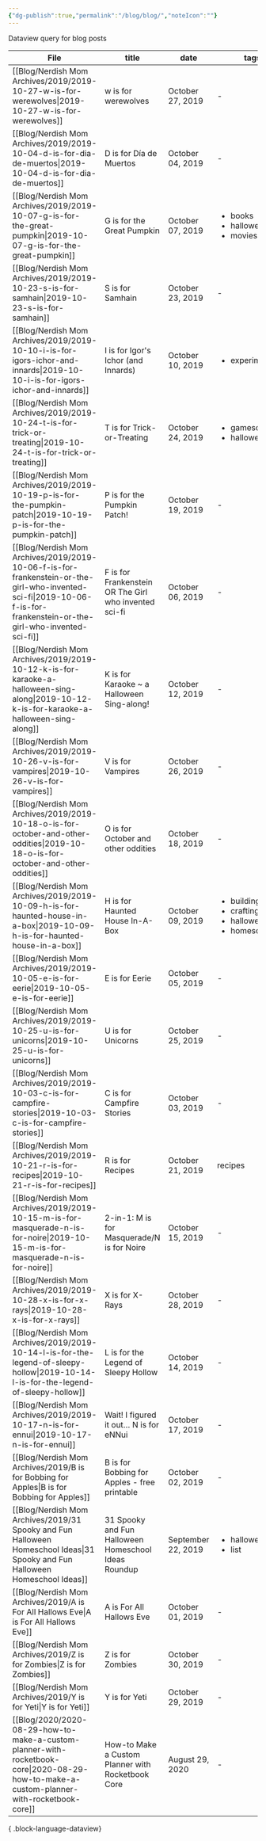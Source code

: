 ```yaml
---
{"dg-publish":true,"permalink":"/blog/blog/","noteIcon":""}
---
```


Dataview query for blog posts

| File                                                                                                                                                                     | title                                                 | date               | tags                                                                             | categories                                     |
| ------------------------------------------------------------------------------------------------------------------------------------------------------------------------ | ----------------------------------------------------- | ------------------ | -------------------------------------------------------------------------------- | ---------------------------------------------- |
| [[Blog/Nerdish Mom Archives/2019/2019-10-27-w-is-for-werewolves\|2019-10-27-w-is-for-werewolves]]                                                                     | w is for werewolves                                   | October 27, 2019   | \-                                                                               | <ul><li>homeschool</li><li>parenting</li></ul> |
| [[Blog/Nerdish Mom Archives/2019/2019-10-04-d-is-for-dia-de-muertos\|2019-10-04-d-is-for-dia-de-muertos]]                                                             | D is for Día de Muertos                               | October 04, 2019   | \-                                                                               | <ul><li>homeschool</li></ul>                   |
| [[Blog/Nerdish Mom Archives/2019/2019-10-07-g-is-for-the-great-pumpkin\|2019-10-07-g-is-for-the-great-pumpkin]]                                                       | G is for the Great Pumpkin                            | October 07, 2019   | <ul><li>books</li><li>halloween</li><li>movies</li></ul>                         | <ul><li>parenting</li></ul>                    |
| [[Blog/Nerdish Mom Archives/2019/2019-10-23-s-is-for-samhain\|2019-10-23-s-is-for-samhain]]                                                                           | S is for Samhain                                      | October 23, 2019   | \-                                                                               | <ul><li>homeschool</li></ul>                   |
| [[Blog/Nerdish Mom Archives/2019/2019-10-10-i-is-for-igors-ichor-and-innards\|2019-10-10-i-is-for-igors-ichor-and-innards]]                                           | I is for Igor's Ichor (and Innards)                   | October 10, 2019   | <ul><li>experiments</li></ul>                                                    | <ul><li>homeschool</li></ul>                   |
| [[Blog/Nerdish Mom Archives/2019/2019-10-24-t-is-for-trick-or-treating\|2019-10-24-t-is-for-trick-or-treating]]                                                       | T is for Trick-or-Treating                            | October 24, 2019   | <ul><li>gameschooling</li><li>halloween</li></ul>                                | <ul><li>homeschool</li></ul>                   |
| [[Blog/Nerdish Mom Archives/2019/2019-10-19-p-is-for-the-pumpkin-patch\|2019-10-19-p-is-for-the-pumpkin-patch]]                                                       | P is for the Pumpkin Patch!                           | October 19, 2019   | \-                                                                               | <ul><li>homeschool</li><li>parenting</li></ul> |
| [[Blog/Nerdish Mom Archives/2019/2019-10-06-f-is-for-frankenstein-or-the-girl-who-invented-sci-fi\|2019-10-06-f-is-for-frankenstein-or-the-girl-who-invented-sci-fi]] | F is for Frankenstein OR The Girl who invented sci-fi | October 06, 2019   | \-                                                                               | homeschool                                     |
| [[Blog/Nerdish Mom Archives/2019/2019-10-12-k-is-for-karaoke-a-halloween-sing-along\|2019-10-12-k-is-for-karaoke-a-halloween-sing-along]]                             | K is for Karaoke ~ a Halloween Sing-along!            | October 12, 2019   | \-                                                                               | <ul><li>parenting</li></ul>                    |
| [[Blog/Nerdish Mom Archives/2019/2019-10-26-v-is-for-vampires\|2019-10-26-v-is-for-vampires]]                                                                         | V is for Vampires                                     | October 26, 2019   | \-                                                                               | <ul><li>homeschool</li></ul>                   |
| [[Blog/Nerdish Mom Archives/2019/2019-10-18-o-is-for-october-and-other-oddities\|2019-10-18-o-is-for-october-and-other-oddities]]                                     | O is for October and other oddities                   | October 18, 2019   | \-                                                                               | <ul><li>homeschool</li><li>parenting</li></ul> |
| [[Blog/Nerdish Mom Archives/2019/2019-10-09-h-is-for-haunted-house-in-a-box\|2019-10-09-h-is-for-haunted-house-in-a-box]]                                             | H is for Haunted House In-A-Box                       | October 09, 2019   | <ul><li>building</li><li>crafting</li><li>halloween</li><li>homeschool</li></ul> | <ul><li>homeschool</li><li>parenting</li></ul> |
| [[Blog/Nerdish Mom Archives/2019/2019-10-05-e-is-for-eerie\|2019-10-05-e-is-for-eerie]]                                                                               | E is for Eerie                                        | October 05, 2019   | \-                                                                               | <ul><li>homeschool</li></ul>                   |
| [[Blog/Nerdish Mom Archives/2019/2019-10-25-u-is-for-unicorns\|2019-10-25-u-is-for-unicorns]]                                                                         | U is for Unicorns                                     | October 25, 2019   | \-                                                                               | <ul><li>homeschool</li></ul>                   |
| [[Blog/Nerdish Mom Archives/2019/2019-10-03-c-is-for-campfire-stories\|2019-10-03-c-is-for-campfire-stories]]                                                         | C is for Campfire Stories                             | October 03, 2019   | \-                                                                               | <ul><li>parenting</li></ul>                    |
| [[Blog/Nerdish Mom Archives/2019/2019-10-21-r-is-for-recipes\|2019-10-21-r-is-for-recipes]]                                                                           | R is for Recipes                                      | October 21, 2019   | recipes                                                                          | <ul><li>kitchen</li></ul>                      |
| [[Blog/Nerdish Mom Archives/2019/2019-10-15-m-is-for-masquerade-n-is-for-noire\|2019-10-15-m-is-for-masquerade-n-is-for-noire]]                                       | 2-in-1: M is for Masquerade/N is for Noire            | October 15, 2019   | \-                                                                               | <ul><li>parenting</li></ul>                    |
| [[Blog/Nerdish Mom Archives/2019/2019-10-28-x-is-for-x-rays\|2019-10-28-x-is-for-x-rays]]                                                                             | X is for X-Rays                                       | October 28, 2019   | \-                                                                               | <ul><li>homeschool</li></ul>                   |
| [[Blog/Nerdish Mom Archives/2019/2019-10-14-l-is-for-the-legend-of-sleepy-hollow\|2019-10-14-l-is-for-the-legend-of-sleepy-hollow]]                                   | L is for the Legend of Sleepy Hollow                  | October 14, 2019   | \-                                                                               | <ul><li>homeschool</li></ul>                   |
| [[Blog/Nerdish Mom Archives/2019/2019-10-17-n-is-for-ennui\|2019-10-17-n-is-for-ennui]]                                                                               | Wait! I figured it out… N is for eNNui                | October 17, 2019   | \-                                                                               | <ul><li>parenting</li></ul>                    |
| [[Blog/Nerdish Mom Archives/2019/B is for Bobbing for Apples\|B is for Bobbing for Apples]]                                                                           | B is for Bobbing for Apples - free printable          | October 02, 2019   | \-                                                                               | <ul><li>homeschool</li></ul>                   |
| [[Blog/Nerdish Mom Archives/2019/31 Spooky and Fun Halloween Homeschool Ideas\|31 Spooky and Fun Halloween Homeschool Ideas]]                                         | 31 Spooky and Fun Halloween Homeschool Ideas Roundup  | September 22, 2019 | <ul><li>halloween</li><li>list</li></ul>                                         | <ul><li>homeschool</li></ul>                   |
| [[Blog/Nerdish Mom Archives/2019/A is For All Hallows Eve\|A is For All Hallows Eve]]                                                                                 | A is For All Hallows Eve                              | October 01, 2019   | \-                                                                               | <ul><li>homeschool</li></ul>                   |
| [[Blog/Nerdish Mom Archives/2019/Z is for Zombies\|Z is for Zombies]]                                                                                                 | Z is for Zombies                                      | October 30, 2019   | \-                                                                               | <ul><li>spins</li></ul>                        |
| [[Blog/Nerdish Mom Archives/2019/Y is for Yeti\|Y is for Yeti]]                                                                                                       | Y is for Yeti                                         | October 29, 2019   | \-                                                                               | <ul><li>homeschool</li></ul>                   |
| [[Blog/2020/2020-08-29-how-to-make-a-custom-planner-with-rocketbook-core\|2020-08-29-how-to-make-a-custom-planner-with-rocketbook-core]]                              | How-to Make a Custom Planner with Rocketbook Core     | August 29, 2020    | \-                                                                               | archive                                        |

{ .block-language-dataview}